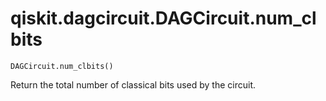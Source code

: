 # qiskit.dagcircuit.DAGCircuit.num\_clbits

`DAGCircuit.num_clbits()`

Return the total number of classical bits used by the circuit.
